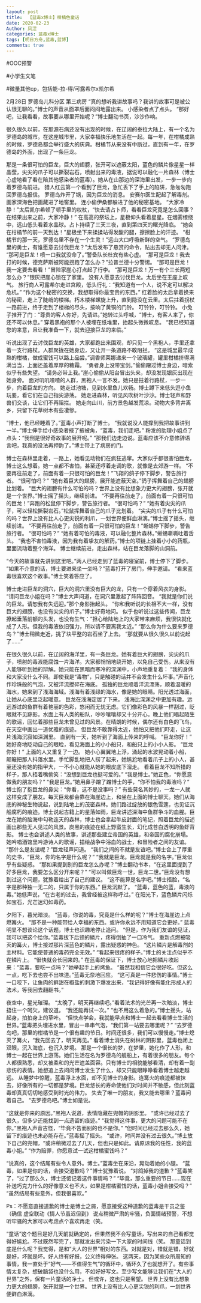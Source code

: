 ```yaml
---
layout: post
title:  【蓝毒x博士】柑橘色童话
date: 2020-02-23
Author: 凤涅
categories: 蓝毒x博士
tags: [明日方舟,蓝毒,蓝博]
comments: true
---
```


\#OOC预警

\#小学生文笔

\#微量其他cp，包括能-拉-得/可露希尔x凯尔希



2月28日 罗德岛儿科分区 第三病房
“真的想听我讲故事吗？我讲的故事可是被公认很无聊的。”博士的声音从面罩后面闷闷地露出来。
小感染者点了点头。
“那好吧，让我看看，故事要从哪里开始呢？”博士翻动书页，沙沙作响。

很久很久以前，在那源石病还没有出现的时候，在辽阔的泰拉大陆上，有一个名为罗德岛的城市。在这座城市里，大家幸福快乐地生活在一起。每一年，在柑橘成熟的时候，罗德岛都会举行盛大的庆典。柑橘节从来没有中断过，直到有一年，在罗德岛的外面，出现了一条巨龙。

那是一条很可怕的巨龙，巨大的翅膀，张开可以遮蔽太阳，蓝色的鳞片像星星一样晶莹，尖尖的爪子可以撕裂岩石，喷射出来的毒液，据说可以融化一片森林（博士心虚地看了看在陪其他感染者的蓝毒）。她从在山那边的深海里出发，一步一步向着罗德岛前进。
猎人红云第一个看到了巨龙，急忙丢下了手上的陷阱，急匆匆跑回罗德岛报信。
罗德岛炸开了锅，因为巨龙的消息。
安赛尔医生配起了解毒剂。
画家深海色把画藏进了地窖里。
连小偷伊桑都躲进了他的秘密基地。
“大家冷静！”太后凯尔希顿了顿手里的权杖，“快去请占卜师，看看巨龙究竟是怎么回事？在结果出来之前，大家冷静！”
在高高的祭坛上，星极仰头看着星星。在烟雾缭绕中，远山低头看着水晶球。占卜持续了三天三夜，直到第四天的曙光降临。
“她会在柑橘节的前一天到达！”星极坐下来揉揉站得发酸的腿，擦擦脸上的汗迹。
“柑橘节的那一天，罗德岛里不存在一个生灵！”远山大口呼吸新鲜的空气。
“罗德岛里的勇士，有谁愿意去讨伐巨龙？”太后发布了悬赏的命令，贴出去却无人问津。
“那可是巨龙！喷一口我就没命了。”警备队长杜宾有些心虚。
“那可是巨龙！我去打的时候，德克萨斯被阿能拐跑了怎么办？”拉普兰德十分警惕。
“那可是巨龙！我一定要去看看！”冒险家崖心打点起了行李。
“那可是巨龙！万一有个三长两短怎么办？”银灰把崖心锁在了家里。
没有人愿意去讨伐巨龙。太后坐在王座上叹气。
旅行商人可露希尔走进宫殿，低头行礼：“我知道有一个人，说不定可以解决危机。”
“作为这个秘密的交换，我想取得你最宝贵的东西。”
红着脸的太后拿着换来的秘密，走上了陡峭的楼梯。朽木楼梯螺旋上升，直到隐没在云里。太后拄着拐杖一路前进，终于走到了楼梯的尽头，按响了黄铜的门铃。
叮铃铃，叮铃铃。
小兔子推开了门：“尊贵的客人你好，先请进。”她转过头呼喊，“博士，有客人来了，你还不可以休息。”
穿着黑袍的那个人被埋在纸堆里，抬起头微微叹息。
“我已经知道您的来意，且让我准备一下，就去迎接巨龙的来临。”

听说出现了去讨伐巨龙的英雄，大家都跑出来围观，却只见一个黑袍人，手里还拿着一支行路杖。人群聚拢在她身边，又让开一条道路不敢阻拦。
“这是城里最早成熟的柑橘，做成蜜饯可以路上品尝。”调香师莱娜递来一个玻璃罐，罐里柑橘挤得满满当当，上面还盖着厚厚的糖霜。
“勇者身上没带宝剑。”偷偷蹭过博士身边，暗索似乎有些失望。
“请务必带上我。”崖心偷偷从阳台冒出头来，却没发现银灰出现在她身旁。
面对叽叽喳喳的人群，黑袍人一言不发。她只是拄着行路杖，一步一步，向着巨龙的方向。
她走过池塘，见到水里鱼儿欢畅。博士蹲下来低头逗小鱼玩耍，看它们在自己指尖游荡。
她走进森林，听见风吹树叶沙沙。博士轻声和野兽们交谈，让它们不再阻拦。
她走向山川，前方景色越发荒凉。动物大多背井离乡，只留下花草树木有些凄惨。

“博士，他已经睡着了。”蓝毒小声打断了博士。
“我就说没人能撑到我把故事讲到一半。”博士伸手给小感染者掖了掖被角，“蓝毒，我们走吧。”
粉发的助理小姐点了点头：“我倒是很好奇故事的展开呢。”
“那我们边走边说。蓝毒应该不介意修辞语言吧，我真的没法再押韵了。”博士带上了病房的门。

博士在森林里走着，一路上，她看见动物们在疯狂逃窜。大家似乎都很害怕巨龙，博士这么想着。她一点都不害怕，甚至还哼着走调的歌，就像是去郊游一样。
“不要再往前走了，前面有着一只很可怕的巨龙！”飞翔的鸽子停下脚步，警告旅行者。
“很可怕吗？”
“她有着巨大的翅膀，展开能遮蔽天空。”鸽子挥舞着自己的翅膀比划着。
“巨大的翅膀有什么可怕的吗？世界上没有比想象力更大的翅膀，张开就是一个世界。”博士摇了摇头，继续前进。
“不要再往前走了，前面有着一只很可怕的巨龙！”奔跑的松鼠停下脚步，警告旅行者。
“很可怕吗？”
“她有着尖尖的爪子，可以轻松撕裂岩石。”松鼠挥舞着自己的爪子比划着。
“尖尖的爪子有什么可怕的吗？世界上没有比人心更尖锐的利爪，一划世界便鲜血淋漓。”博士摇了摇头，继续前进。
“不要再往前走了，前面有着一只很可怕的巨龙！”蜥蜴停下脚步，警告旅行者。
“很可怕吗？”
“她有着可怕的毒液，可以融化整片森林。”蜥蜴嘶嘶吐着舌头。
“我也不害怕毒液，因为我有着挚友的解药。”博士的项链上挂着小小的药瓶，里面流动着整个海洋。
博士继续前进，走出森林，站在巨龙落脚的山洞前。

“今天的故事就先讲到这里吧。”两人已经走到了蓝毒的寝室前，博士停下了脚步。
“如果不介意的话，博士要进来坐一坐吗？”蓝毒打开了房门，伸手邀请。
“看来蓝毒很喜欢这个故事。”博士笑着答应了。

博士走进巨龙的洞穴，巨大的洞穴里没有巨大的龙，只有一个穿着风衣的身影。
“请问巨龙小姐在吗？”博士大声问道，在洞穴里激起了阵阵回音。
“我就是你们说的巨龙。请恕我有失远迎。”那个身影抬起头。
“你和我听说的长相不大一样，没有巨大的翅膀，也没有尖尖的爪子。”博士好奇地问。
似乎也听说过这些传闻，巨龙撩起垂落前额的头发，也没有生气：“担心给陆地上的大家带来麻烦，我很快就化成了人形。但我的毒液依旧强力，所以请不要离我太近。”
“那么你为什么要来罗德岛？”博士稍微走近，挑了块平整的岩石坐了上去。
“那就要从很久很久以前说起了……”

在很久很久以前，在辽阔的海洋里，有一条巨龙。她有着巨大的翅膀，尖尖的爪子，喷射的毒液能腐蚀一片海洋。大家都悄悄地绕开她，以免自己受伤。从来没有人能够听到她的辩解。她只能在黑暗而寒冷的深渊中，小声地重复着：
“我的身体和大家没什么不同。即使我是“毒物”，只是触碰的话并不会发生什么坏事。”声音化作珍珠般的气泡，又被洋流搅碎在海底。
孤独的巨龙顺着洋流漂荡，顺着温暖的海水，她来到了浅海海域。浅海有着浅绿的海水，像是她的眼睛。阳光透过海面，让她从心底里泛起暖意。
巨龙在浅海定居了下来。
浅海比深渊之中更加有趣。远远游过的鱼群有着艳丽的色彩，悠闲而无忧无虑。它们像彩色的风暴一样刮过，眨眼就不见踪影。水面上有人类的船队，吵吵嚷嚷却又十分开心。晚上他们唱起陌生的歌谣，回忆着那些巨龙未曾见过的风景。在晴朗的时候，偶尔还有白色的飞鸟，在天空中画出一道优雅的痕迹。
但巨龙不敢靠得太近，她怕又把他们吓走，让这片浅海沉寂如深渊里。
直到有一天，她听到了海面上传来的呼喊。
“巨龙你好！”
她好奇地眨动自己的眼睑，看见海面上的小小船只，和船只上的小小人影。
“巨龙你好！”
上面的人又重复了一边。
她小心翼翼地上浮，涌起的水波晃动着小船，颠簸把那人抖落水里。手忙脚乱地把人捞了起来，她尴尬地看着爪子上的小人，甚至还没有她的指甲大，一不小心就能从她的眼皮底下溜走。
看着巨龙不知所措的样子，那人捂着嘴偷笑：“没想到巨龙也挺可爱的。”
“我是博士。”她正色，“你愿意做我的朋友吗？”
“我是巨龙。”她用鼻子蹭了蹭博士的手，“你不怕我的毒液吗？”
博士抱了抱巨龙的鼻尖：“你看，这不是没事吗？”
有些莫名其妙的，一龙一人就这样变成了朋友。每天巨龙都会靠在海崖边上，和坐在上面的博士聊天。她们从海底的神秘生物说起，说到陆地上的茂密森林。她们路过绽放的银色雪莲，也见证沉船腐朽的痕迹。博士说起古籍上的星落如雨，巨龙讲述深海中鱼群争斗的血腥。巨龙在她的脑海中勾勒连天的森林，博士也会拿起牛皮封面的笔记，照着巨龙的描述画出那些无人见过的风景。炭黑的痕迹在纸上野蛮生长，幻化成苍白透明的鱼虾背影。
博士也会讲述人类的故事，讲述那些建立帝国的英雄，和帝国的腐化崩塌。她吟唱酒馆里吟游诗人的歌谣，描绘战争中浴血的战士，和冒险者之间的友谊。
“那什么是友谊呢？”巨龙轻声问道。
“我们之间的不就是友谊吧。”博士合上了厚重的史书，“巨龙，你的名字是什么呢？”
“我就是巨龙。巨龙就是我的名字。”巨龙似乎有些疑惑。
“那如果提到别的巨龙怎么办呢？”博士翻动书本，“在这里面提到了好多巨龙，我要怎么区分开来呢？”
“可以叫做巨龙一世，巨龙二世。”巨龙没有想到过这个问题，犹豫着给出了自己的建议。
“这不能算是名字吧。”博士捂脸，“名字是那种独一无二的，只属于你的东西。”
巨龙沉默了。
“蓝毒，蓝色的蓝，毒液的毒。”她低声说，“在古老的过去，我曾经被这样称呼过。”
在阳光下，蓝色鳞片闪烁如宝石，光芒迷幻如毒药。

夕阳下，暮光暗淡。
“蓝毒，你说的毒，究竟是什么样的呢？”博士在海崖边上点燃篝火。
“那不是一种能带给人幸福的东西。或许你永远不用知道它会更好。”
蓝毒明显不想谈论这个话题，博士也识趣地停止追问。
“但是，作为我们友谊的见证，我可以把这个给你。”蓝毒拔下后颈的鳞片，疼得倒抽了一口冷气。
重新点燃被吸灭的篝火，博士接过那片深蓝色的鳞片，露出疑惑的神色。
“这片鳞片是解毒剂的主材料。它能使普通的毒药完全无效。”
“看起来很疼的样子。”博士的关注点似乎不在鳞片上。
“很快就会长回来的。”
在蓝毒的保证下，博士放心地把鳞片收起来：“蓝毒，要吃一点吗？”她举起手上的烤鱼。
“虽然我相信它会很好吃。但这么一点，吃下去也尝不出味道。”蓝毒无奈地回应。
“这可真是一件悲伤的事情。”博士一口咬下，让鱼肉的鲜甜在椒盐的刺激下爆发出来，“我记得好像有能化形成人的法术，等我回去翻翻书。”

夜空中，星光璀璨。
“太晚了，明天再继续吧。”看着法术的光芒再一次暗淡，博士捂住一个呵欠，建议道。
“我还能再试一次。”
“也不用这么着急的。”博士摇头，站起身，拍拍身上的草叶。
“但快点学会，我就能早点和博士一起去看看博士生活的世界。”蓝毒把头埋进水里，冒出一串串气泡，“我们第一站要去哪里呢？”
“去罗德岛吧，那里的柑橘节是一个很有趣的节日。时间还很多，我们可以慢慢走。”博士熄灭了篝火，“我先回去了，明天再见。”
看着博士消失在树林的阴影里，蓝毒也闭上双眼，沉入海底，也沉入梦境。
那是一个很长的梦，在梦里，她化作了人形，和博士一起在世界上游荡。她们生活在名为罗德岛的舰船上，有着很多的朋友。每个人都很熟悉，却又被柔和的光芒遮盖面容。只有博士的相貌能够看清，却有着一副悲伤的表情。她想追上去问问博士发生了什么，却又只能眼睁睁看着博士越走越远。
从睡梦中惊醒，蓝毒浮上水面，却不见博士的身影。连篝火的痕迹都被抹去，好像所有的一切都是梦境。巨龙悠长的寿命使他们对时间并不敏感，但此刻蓝毒却真真切切地感受到时光的伟力。
失去了唯一的朋友，我又能去哪里？蓝毒问着自己。
“去罗德岛吧。”博士如是说。

“这就是你来的原因。”黑袍人说道，表情隐藏在兜帽的阴影里。
“或许已经过去了很久，但多少还能找到一点遗留的痕迹。”
“我觉得这件事，更大的问题可能不在你。”黑袍人声音古怪，“毕竟不告而别的也不是你。”
“但时间已经过去那么久，她留下的痕迹也未必能存在。”蓝毒摇了摇头。
“或许，时间并没有过去很久。”博士放下自己的兜帽，“或许稍微过去了几天，但也只是如此。请原谅我的任性，我的蓝毒小姐。”
“作为赔罪，你愿意试一试这柑橘蜜饯吗？”

“说真的，这个结尾有些令人意外。博士。”蓝毒坐在床沿，晃动着她的小腿。
“蓝毒，如果是你的话，会接受道歉吗？”博士犹豫着说。
“对鸽掉我的道歉？”蓝毒笑了，“过了那么久，博士还惦记着这件事情吗？”
“毕竟，那么重要的节日……现在补送巧克力什么的好像意义也不大，如果是柑橘蜜饯的话，蓝毒小姐会接受吗？”
“虽然结局有些意外，但我很喜欢。”

Ps：不愿意直接道歉的博士是博士之屑，愿意接受这种道歉的蓝毒是干员之鉴（确信
虚空联动《情人节虽迟但到》
说点稍微严肃的牢骚，负面情绪预警，不想听牢骚的大家可以考虑点个喜欢再走（笑。
&nbsp;

“童话”这个题目是好几天前就确定的，但果然我不会写童话，写出来的自己看都觉得好尴尬。不过既然写完了，那就发出来污染一下大家的时间线（笑。
那童话到底是什么呢？我觉得，是和“大人的世界”相对的东西。对就是对，错就是错，好就是好，坏就是坏。好人终有好报，公义终得伸张。
这两天，因为某些众所周知的事情，我一直处于“好气——不值得生气”的循环中，循环久了也就想开了。有些事情太复杂，想破脑袋也没什么用，不如好好写文。至少写文能够让我们在“大人的世界”之外，保有一片童话的净土。
但或许，这也只是奢望。
世界上没有比想象力更大的翅膀，张开就是一个世界。
世界上没有比人心更尖锐的利爪，一划世界便鲜血淋漓。
